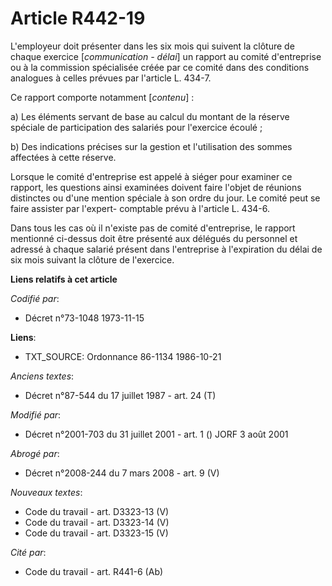 # Article R442-19

L'employeur doit présenter dans les six mois qui suivent la clôture de chaque exercice [*communication - délai*] un rapport
au comité d'entreprise ou à la commission spécialisée créée par ce comité dans des conditions analogues à celles prévues par
l'article L. 434-7.

Ce rapport comporte notamment [*contenu*] :

a) Les éléments servant de base au calcul du montant de la réserve spéciale de participation des salariés pour l'exercice
écoulé ;

b) Des indications précises sur la gestion et l'utilisation des sommes affectées à cette réserve.

Lorsque le comité d'entreprise est appelé à siéger pour examiner ce rapport, les questions ainsi examinées doivent faire
l'objet de réunions distinctes ou d'une mention spéciale à son ordre du jour. Le comité peut se faire assister par l'expert-
comptable prévu à l'article L. 434-6.

Dans tous les cas où il n'existe pas de comité d'entreprise, le rapport mentionné ci-dessus doit être présenté aux délégués
du personnel et adressé à chaque salarié présent dans l'entreprise à l'expiration du délai de six mois suivant la clôture de
l'exercice.

**Liens relatifs à cet article**

_Codifié par_:

  - Décret n°73-1048 1973-11-15

**Liens**:

  - TXT_SOURCE: Ordonnance 86-1134 1986-10-21

_Anciens textes_:

  - Décret n°87-544 du 17 juillet 1987 - art. 24 (T)

_Modifié par_:

  - Décret n°2001-703 du 31 juillet 2001 - art. 1 () JORF 3 août 2001

_Abrogé par_:

  - Décret n°2008-244 du 7 mars 2008 - art. 9 (V)

_Nouveaux textes_:

  - Code du travail - art. D3323-13 (V)
  - Code du travail - art. D3323-14 (V)
  - Code du travail - art. D3323-15 (V)

_Cité par_:

  - Code du travail - art. R441-6 (Ab)
